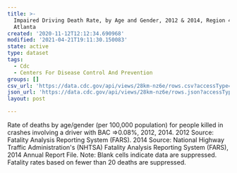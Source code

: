 ```yaml
---
title: >-
  Impaired Driving Death Rate, by Age and Gender, 2012 & 2014, Region 4 -
  Atlanta
created: '2020-11-12T12:12:34.690968'
modified: '2021-04-21T19:11:30.150083'
state: active
type: dataset
tags:
  - Cdc
  - Centers For Disease Control And Prevention
groups: []
csv_url: 'https://data.cdc.gov/api/views/28km-nz6e/rows.csv?accessType=DOWNLOAD'
json_url: 'https://data.cdc.gov/api/views/28km-nz6e/rows.json?accessType=DOWNLOAD'
layout: post

---
```

Rate of deaths by age/gender (per 100,000 population) for people killed in crashes involving a driver with BAC =>0.08%, 2012, 2014. 2012 Source: Fatality Analysis Reporting System (FARS). 2014 Source: National Highway Traffic Administration's (NHTSA) Fatality Analysis Reporting System (FARS), 2014 Annual Report File. Note: Blank cells indicate data are suppressed. Fatality rates based on fewer than 20 deaths are suppressed.
